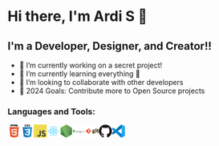 # Hi there, I'm Ardi S 👋

## I'm a Developer, Designer, and Creator!!

- 🔭 I’m currently working on a secret project!
- 🌱 I’m currently learning everything 🤣
- 👯 I’m looking to collaborate with other developers
- 🥅 2024 Goals: Contribute more to Open Source projects

### Languages and Tools:

[<img align="left" alt="HTML5" width="26px" src="https://raw.githubusercontent.com/github/explore/master/topics/html/html.png" />][html]
[<img align="left" alt="CSS3" width="26px" src="https://raw.githubusercontent.com/github/explore/master/topics/css/css.png" />][css]
[<img align="left" alt="JavaScript" width="26px" src="https://raw.githubusercontent.com/github/explore/master/topics/javascript/javascript.png" />][javascript]
[<img align="left" alt="React" width="26px" src="https://raw.githubusercontent.com/github/explore/master/topics/react/react.png" />][react]
[<img align="left" alt="Node.js" width="26px" src="https://raw.githubusercontent.com/github/explore/master/topics/nodejs/nodejs.png" />][nodejs]
[<img align="left" alt="MongoDB" width="26px" src="https://raw.githubusercontent.com/github/explore/master/topics/mongodb/mongodb.png" />][mongodb]
[<img align="left" alt="Git" width="26px" src="https://raw.githubusercontent.com/github/explore/master/topics/git/git.png" />][git]
[<img align="left" alt="GitHub" width="26px" src="https://raw.githubusercontent.com/github/explore/master/topics/github/github.png" />][github]
[<img align="left" alt="VS Code" width="26px" src="https://raw.githubusercontent.com/github/explore/master/topics/visual-studio-code/visual-studio-code.png" />][vscode]

[website]: https://ardiileven.netlify.app
[linkedin]: https://www.linkedin.com/in/ardii2711
[instagram]: https://www.instagram.com/ardii11_
[html]: https://developer.mozilla.org/en-US/docs/Web/HTML
[css]: https://developer.mozilla.org/en-US/docs/Web/CSS
[javascript]: https://developer.mozilla.org/en-US/docs/Web/JavaScript
[react]: https://reactjs.org/
[nodejs]: https://nodejs.org/
[mongodb]: https://www.mongodb.com/
[git]: https://git-scm.com/
[github]: https://github.com/
[vscode]: https://code.visualstudio.com/
